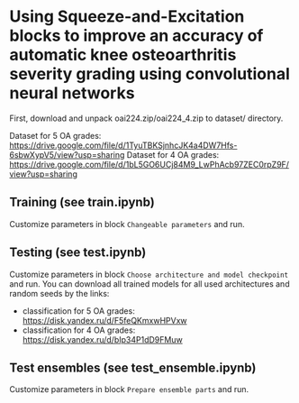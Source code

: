 # Using Squeeze-and-Excitation blocks to improve an accuracy of automatic knee osteoarthritis severity grading using convolutional neural networks

First, download and unpack oai224.zip/oai224_4.zip to dataset/ directory.

Dataset for 5 OA grades: https://drive.google.com/file/d/1TyuTBKSjnhcJK4a4DW7Hfs-6sbwXypV5/view?usp=sharing
Dataset for 4 OA grades: https://drive.google.com/file/d/1bL5GO6UCj84M9_LwPhAcb97ZEC0rpZ9F/view?usp=sharing

## Training (see train.ipynb)
Customize parameters in block `Changeable parameters` and run.

## Testing (see test.ipynb)
Customize parameters in block `Choose architecture and model checkpoint` and run.
You can download all trained models for all used architectures and random seeds by the links:
- classification for 5 OA grades: https://disk.yandex.ru/d/F5feQKmxwHPVxw
- classification for 4 OA grades: https://disk.yandex.ru/d/bIp34P1dD9FMuw

## Test ensembles (see test_ensemble.ipynb)
Customize parameters in block `Prepare ensemble parts` and run.